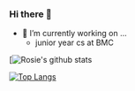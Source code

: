 ### Hi there 👋





- 🔭 I’m currently working on ...
    - junior year cs at BMC
   
    
    
[![Rosie's github stats](https://github-readme-stats.vercel.app/api?username=rosiearasa&count_private=true&show_icons=true)

[![Top Langs](https://github-readme-stats.vercel.app/api/top-langs/?username=rosiearasa&layout=compact)](https://github.com/rosiearasa/github-readme-stats)

